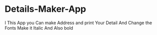 # Details-Maker-App
I This App you Can make Address and print Your Detail And Change the Fonts Make it Italic And Also bold
